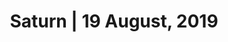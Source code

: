 ---
image_path: /gallery-images/5.webp
title: "Saturn | 19 August, 2019"
description: 
weight: 5
---